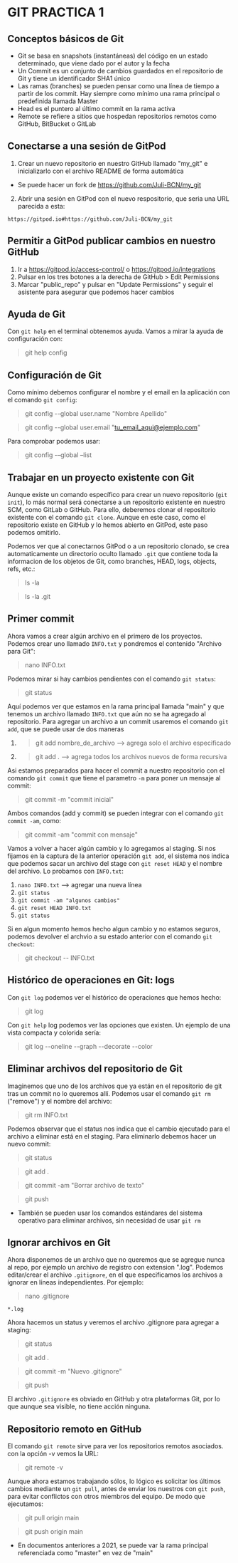 # GIT PRACTICA 1

## Conceptos básicos de Git
* Git se basa en snapshots (instantáneas) del código en un estado determinado, que viene dado por el autor y la fecha
* Un Commit es un conjunto de cambios guardados en el repositorio de Git y tiene un identificador SHA1 único
* Las ramas (branches) se pueden pensar como una línea de tiempo a partir de los commit. Hay siempre como mínimo una rama principal o predefinida llamada Master
* Head es el puntero al último commit en la rama activa
* Remote se refiere a sitios que hospedan repositorios remotos como GitHub, BitBucket o GitLab

## Conectarse a una sesión de GitPod
1) Crear un nuevo repositorio en nuestro GitHub llamado "my_git" e inicializarlo con el archivo README de forma automática
* Se puede hacer un fork de https://github.com/Juli-BCN/my_git
2) Abrir una sesión en GitPod con el nuevo respositorio, que seria una URL parecida a esta:
```
https://gitpod.io#https://github.com/Juli-BCN/my_git
```

## Permitir a GitPod publicar cambios en nuestro GitHub
1) Ir a https://gitpod.io/access-control/ o https://gitpod.io/integrations
2) Pulsar en los tres botones a la derecha de GitHub > Edit Permissions
3) Marcar "public_repo" y pulsar en "Update Permissions" y seguir el asistente para asegurar que podemos hacer cambios

## Ayuda de Git
Con `git help` en el terminal obtenemos ayuda. Vamos a mirar la ayuda de configuración con:
> git help config


## Configuración de Git
Como mínimo debemos configurar el nombre y el email en la aplicación con el comando `git config`:
> git config --global user.name "Nombre Apellido"

> git config --global user.email "tu_email_aqui@ejemplo.com"

Para comprobar podemos usar:
> git config -–global –list


## Trabajar en un proyecto existente con Git
Aunque existe un comando específico para crear un nuevo repositorio (`git init`), lo más normal será conectarse a un repositorio existente en nuestro SCM, como GitLab o GitHub. Para ello, deberemos clonar el repositorio existente con el comando `git clone`. Aunque en este caso, como el repositorio existe en GitHub y lo hemos abierto en GitPod, este paso podemos omitirlo.

Podemos ver que al conectarnos GitPod o a un repositorio clonado, se crea automaticamente un directorio oculto llamado `.git` que contiene toda la informacion de los objetos de Git, como branches, HEAD, logs, objects, refs, etc.:
> ls -la

> ls -la .git


## Primer commit
Ahora vamos a crear algún archivo en el primero de los proyectos. Podemos crear uno llamado `INFO.txt` y pondremos el contenido "Archivo para Git":
> nano INFO.txt

Podemos mirar si hay cambios pendientes con el comando `git status`:
> git status

Aquí podemos ver que estamos en la rama principal llamada "main" y que tenemos un archivo llamado `INFO.txt` que aún no se ha agregado al repositorio. Para agregar un archivo a un commit usaremos el comando `git add`, que se puede usar de dos maneras
1) > git add nombre_de_archivo --> agrega solo el archivo especificado
2) > git add . --> agrega todos los archivos nuevos de forma recursiva

Asi estamos preparados para hacer el commit a nuestro repositorio con el comando `git commit` que tiene el parametro `-m` para poner un mensaje al commit:
> git commit -m "commit inicial"

Ambos comandos (add y commit) se pueden integrar con el comando `git commit -am`, como:
> git commit -am "commit con mensaje"

Vamos a volver a hacer algún cambio y lo agregamos al staging. Si nos fijamos en la captura de la anterior operación `git add`, el sistema nos indica que podemos sacar un archivo del stage con `git reset HEAD` y el nombre del archivo. Lo probamos con `INFO.txt`:
1) `nano INFO.txt` --> agregar una nueva línea
2) `git status`
3) `git commit -am "algunos cambios"`
4) `git reset HEAD INFO.txt`
5) `git status`

Si en algun momento hemos hecho algun cambio y no estamos seguros, podemos devolver el archvio a su estado anterior con el comando `git checkout`:
> git checkout -- INFO.txt


## Histórico de operaciones en Git: logs
Con `git log` podemos ver el histórico de operaciones que hemos hecho:
> git log

Con `git help` log podemos ver las opciones que existen. Un ejemplo de una vista compacta y colorida sería:
> git log --oneline --graph --decorate --color


## Eliminar archivos del repositorio de Git
Imaginemos que uno de los archivos que ya están en el repositorio de git tras un commit no lo queremos allí. Podemos usar el comando `git rm` ("remove") y el nombre del archivo:
> git rm INFO.txt

Podemos observar que el status nos indica que el cambio ejecutado para el archivo a eliminar está en el staging. Para eliminarlo debemos hacer un nuevo commit:
> git status

> git add .

> git commit -am "Borrar archivo de texto"

> git push

* También se pueden usar los comandos estándares del sistema operativo para eliminar archivos, sin necesidad de usar `git rm`


## Ignorar archivos en Git
Ahora disponemos de un archivo que no queremos que se agregue nunca al repo, por ejemplo un archivo de registro con extension ".log". Podemos editar/crear el archivo `.gitignore`, en el que especificamos los archivos a ignorar en líneas independientes. Por ejemplo:
> nano .gitignore
```
*.log
```

Ahora hacemos un status y veremos el archivo .gitignore para agregar a staging:
> git status

> git add .

> git commit -m "Nuevo .gitignore"

> git push

El archivo `.gitignore` es obviado en GitHub y otra plataformas Git, por lo que aunque sea visible, no tiene acción ninguna.


## Repositorio remoto en GitHub
El comando `git remote` sirve para ver los repositorios remotos asociados. con la opción -v vemos la URL:
> git remote -v

Aunque ahora estamos trabajando sólos, lo lógico es solicitar los últimos cambios mediante un `git pull`, antes de enviar los nuestros con `git push`, para evitar conflictos con otros miembros del equipo. De modo que ejecutamos:
> git pull origin main

> git push origin main
* En documentos anteriores a 2021, se puede var la rama principal referenciada como "master" en vez de "main"
